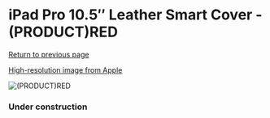 # iPad Pro 10.5″ Leather Smart Cover - (PRODUCT)RED

[Return to previous page](/ipad_pro105)

[High-resolution image from Apple](https://store.storeimages.cdn-apple.com/8756/as-images.apple.com/is/MR5G2?wid=4500&hei=4500&fmt=png)

<div style="width: 384px"><img src="/everypreview/MR5G2.png" alt="(PRODUCT)RED"></div>

### Under construction
